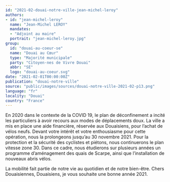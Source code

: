 ```yaml
---
id: "2021-02-douai-notre-ville-jean-michel-leroy"
authors:
- id: "jean-michel-leroy"
  name: "Jean-Michel LEROY"
  mandates: 
  - "Adjoint au maire"
  portrait: "jean-michel-leroy.jpg"
group:
  id: "douai-au-coeur-se"
  name: "Douai au Cœur"
  type: "Majorité municipale"
  party: "Citoyen·nes de Vivre Douai"
  abbr: "SE"
  logo: "douai-au-coeur.svg"
date: "2021-02-01T00:00:00Z"
publication: "douai-notre-ville"
source: "public/images/sources/douai-notre-ville-2021-02-p13.png"
language: "fr"
locality: "Douai"
country: "France"
---
```


En 2020 dans le contexte de la COVID 19, le plan de déconfinement a incité les particuliers à avoir recours aux modes de déplacements doux. La ville a mis en place une aide financière, réservée aux Douaisiens, pour l’achat de vélos neufs. Devant votre intérêt et votre enthousiasme pour cette opération, nous la prolongeons jusqu’au 30 novembre 2021. Pour la protection et la sécurité des cyclistes et piétons, nous continuerons le plan vitesse zone 30. Dans ce cadre, nous étudierons sur plusieurs années un programme d’aménagement des quais de Scarpe, ainsi que l’installation de nouveaux abris vélos.

La mobilité fait partie de notre vie au quotidien et de notre bien-être.
Chers Douaisiennes, Douaisiens, je vous souhaite une bonne année 2021.
